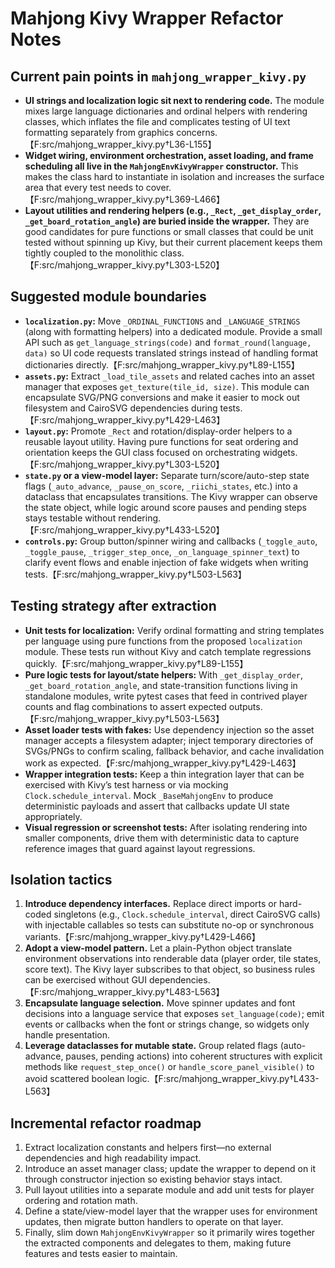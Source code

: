 # Mahjong Kivy Wrapper Refactor Notes

## Current pain points in `mahjong_wrapper_kivy.py`
- **UI strings and localization logic sit next to rendering code.** The module mixes large language dictionaries and ordinal helpers with rendering classes, which inflates the file and complicates testing of UI text formatting separately from graphics concerns.【F:src/mahjong_wrapper_kivy.py†L36-L155】
- **Widget wiring, environment orchestration, asset loading, and frame scheduling all live in the `MahjongEnvKivyWrapper` constructor.** This makes the class hard to instantiate in isolation and increases the surface area that every test needs to cover.【F:src/mahjong_wrapper_kivy.py†L369-L466】
- **Layout utilities and rendering helpers (e.g., `_Rect`, `_get_display_order`, `_get_board_rotation_angle`) are buried inside the wrapper.** They are good candidates for pure functions or small classes that could be unit tested without spinning up Kivy, but their current placement keeps them tightly coupled to the monolithic class.【F:src/mahjong_wrapper_kivy.py†L303-L520】

## Suggested module boundaries
- **`localization.py`:** Move `_ORDINAL_FUNCTIONS` and `_LANGUAGE_STRINGS` (along with formatting helpers) into a dedicated module. Provide a small API such as `get_language_strings(code)` and `format_round(language, data)` so UI code requests translated strings instead of handling format dictionaries directly.【F:src/mahjong_wrapper_kivy.py†L89-L155】
- **`assets.py`:** Extract `_load_tile_assets` and related caches into an asset manager that exposes `get_texture(tile_id, size)`. This module can encapsulate SVG/PNG conversions and make it easier to mock out filesystem and CairoSVG dependencies during tests.【F:src/mahjong_wrapper_kivy.py†L429-L463】
- **`layout.py`:** Promote `_Rect` and rotation/display-order helpers to a reusable layout utility. Having pure functions for seat ordering and orientation keeps the GUI class focused on orchestrating widgets.【F:src/mahjong_wrapper_kivy.py†L303-L520】
- **`state.py` or a view-model layer:** Separate turn/score/auto-step state flags (`_auto_advance`, `_pause_on_score`, `_riichi_states`, etc.) into a dataclass that encapsulates transitions. The Kivy wrapper can observe the state object, while logic around score pauses and pending steps stays testable without rendering.【F:src/mahjong_wrapper_kivy.py†L433-L520】
- **`controls.py`:** Group button/spinner wiring and callbacks (`_toggle_auto`, `_toggle_pause`, `_trigger_step_once`, `_on_language_spinner_text`) to clarify event flows and enable injection of fake widgets when writing tests.【F:src/mahjong_wrapper_kivy.py†L503-L563】

## Testing strategy after extraction
- **Unit tests for localization:** Verify ordinal formatting and string templates per language using pure functions from the proposed `localization` module. These tests run without Kivy and catch template regressions quickly.【F:src/mahjong_wrapper_kivy.py†L89-L155】
- **Pure logic tests for layout/state helpers:** With `_get_display_order`, `_get_board_rotation_angle`, and state-transition functions living in standalone modules, write pytest cases that feed in contrived player counts and flag combinations to assert expected outputs.【F:src/mahjong_wrapper_kivy.py†L503-L563】
- **Asset loader tests with fakes:** Use dependency injection so the asset manager accepts a filesystem adapter; inject temporary directories of SVGs/PNGs to confirm scaling, fallback behavior, and cache invalidation work as expected.【F:src/mahjong_wrapper_kivy.py†L429-L463】
- **Wrapper integration tests:** Keep a thin integration layer that can be exercised with Kivy’s test harness or via mocking `Clock.schedule_interval`. Mock `_BaseMahjongEnv` to produce deterministic payloads and assert that callbacks update UI state appropriately.
- **Visual regression or screenshot tests:** After isolating rendering into smaller components, drive them with deterministic data to capture reference images that guard against layout regressions.

## Isolation tactics
1. **Introduce dependency interfaces.** Replace direct imports or hard-coded singletons (e.g., `Clock.schedule_interval`, direct CairoSVG calls) with injectable callables so tests can substitute no-op or synchronous variants.【F:src/mahjong_wrapper_kivy.py†L429-L466】
2. **Adopt a view-model pattern.** Let a plain-Python object translate environment observations into renderable data (player order, tile states, score text). The Kivy layer subscribes to that object, so business rules can be exercised without GUI dependencies.【F:src/mahjong_wrapper_kivy.py†L483-L563】
3. **Encapsulate language selection.** Move spinner updates and font decisions into a language service that exposes `set_language(code)`; emit events or callbacks when the font or strings change, so widgets only handle presentation.
4. **Leverage dataclasses for mutable state.** Group related flags (auto-advance, pauses, pending actions) into coherent structures with explicit methods like `request_step_once()` or `handle_score_panel_visible()` to avoid scattered boolean logic.【F:src/mahjong_wrapper_kivy.py†L433-L563】

## Incremental refactor roadmap
1. Extract localization constants and helpers first—no external dependencies and high readability impact.
2. Introduce an asset manager class; update the wrapper to depend on it through constructor injection so existing behavior stays intact.
3. Pull layout utilities into a separate module and add unit tests for player ordering and rotation math.
4. Define a state/view-model layer that the wrapper uses for environment updates, then migrate button handlers to operate on that layer.
5. Finally, slim down `MahjongEnvKivyWrapper` so it primarily wires together the extracted components and delegates to them, making future features and tests easier to maintain.
